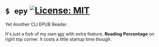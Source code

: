 # `$ epy` [![License: MIT](https://img.shields.io/badge/License-MIT-yellow.svg)](https://opensource.org/licenses/MIT)

Yet Another CLI EPUB Reader.

It's just a fork of my own [epr](https://github.com/wustho/epr) with extra feature,
**Reading Percentage** on right top corner. It costs a little startup time though.
